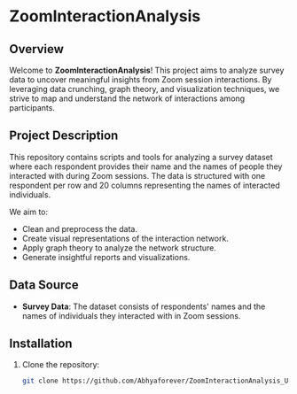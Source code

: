 # ZoomInteractionAnalysis

## Overview
Welcome to **ZoomInteractionAnalysis**! This project aims to analyze survey data to uncover meaningful insights from Zoom session interactions. By leveraging data crunching, graph theory, and visualization techniques, we strive to map and understand the network of interactions among participants.



## Project Description
This repository contains scripts and tools for analyzing a survey dataset where each respondent provides their name and the names of people they interacted with during Zoom sessions. The data is structured with one respondent per row and 20 columns representing the names of interacted individuals.

We aim to:
- Clean and preprocess the data.
- Create visual representations of the interaction network.
- Apply graph theory to analyze the network structure.
- Generate insightful reports and visualizations.

## Data Source
- **Survey Data**: The dataset consists of respondents' names and the names of individuals they interacted with in Zoom sessions.

## Installation
1. Clone the repository:
   ```bash
   git clone https://github.com/Abhyaforever/ZoomInteractionAnalysis_UsingGraphs.git
